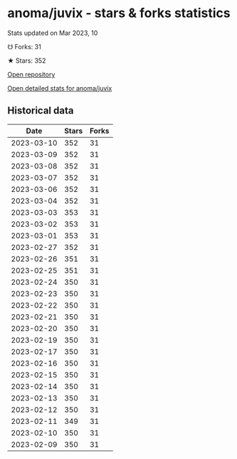 # anoma/juvix - stars & forks statistics

Stats updated on Mar 2023, 10

☋ Forks: 31

★ Stars: 352

[Open repository](https://github.com/anoma/juvix)

[Open detailed stats for anoma/juvix](https://reviewgithub.com/rep/anoma/juvix)

## Historical data
| Date | Stars | Forks |
|------|-------|-------|
| 2023-03-10 | 352 | 31 | 
| 2023-03-09 | 352 | 31 | 
| 2023-03-08 | 352 | 31 | 
| 2023-03-07 | 352 | 31 | 
| 2023-03-06 | 352 | 31 | 
| 2023-03-04 | 352 | 31 | 
| 2023-03-03 | 353 | 31 | 
| 2023-03-02 | 353 | 31 | 
| 2023-03-01 | 353 | 31 | 
| 2023-02-27 | 352 | 31 | 
| 2023-02-26 | 351 | 31 | 
| 2023-02-25 | 351 | 31 | 
| 2023-02-24 | 350 | 31 | 
| 2023-02-23 | 350 | 31 | 
| 2023-02-22 | 350 | 31 | 
| 2023-02-21 | 350 | 31 | 
| 2023-02-20 | 350 | 31 | 
| 2023-02-19 | 350 | 31 | 
| 2023-02-17 | 350 | 31 | 
| 2023-02-16 | 350 | 31 | 
| 2023-02-15 | 350 | 31 | 
| 2023-02-14 | 350 | 31 | 
| 2023-02-13 | 350 | 31 | 
| 2023-02-12 | 350 | 31 | 
| 2023-02-11 | 349 | 31 | 
| 2023-02-10 | 350 | 31 | 
| 2023-02-09 | 350 | 31 | 

